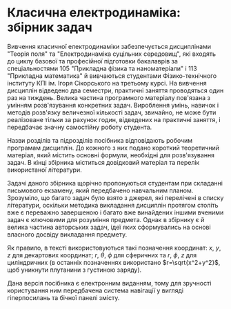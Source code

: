 # Класична електродинаміка: збірник задач

Вивчення класичної електродинаміки забезпечується дисциплінами "Теорія поля" та "Електродинаміка суцільних середовищ", які входять до циклу базової та професійної підготовки бакалаврів за спеціальностями 105 "Прикладна фізика та наноматеріали" і 113 "Прикладна математика" й вивчаються студентами Фізико-технічного інституту КПІ ім. Ігоря Сікорського на третьому курсі. На вивчення дисциплін відведено два семестри, практичні заняття проводяться один раз на тиждень. Велика частина програмного матеріалу пов'язана з умінням розв'язування конкретних задач. Вироблення умінь, навичок і методів розв'язку величезної кількості задач, звичайно, не може бути реалізоване тільки за рахунок годин, відведених на практичні заняття, і передбачає значну самостійну роботу студента.

Назви розділів та підрозділів посібника відповідають робочим програмам дисциплін. До кожного з них подано короткий теоретичний матеріал, який містить основні формули, необхідні для розв'язування задач. В кінці збірника міститься довідковий матеріал та перелік використаної літератури.


Задачі даного збірника щорічно пропонуються студентам при складанні письмового екзамену, який передбачено навчальним планом. Зрозуміло, що багато задач було взято з джерел, які перелічені в списку літератури, оскільки методика викладання дисциплін протягом  століть вже є переважно завершеною і багато вже винайдених іншими вченими задач є ключовими для розуміння предмета. Однак в збірнику є й велика частина авторських задач, ідеї яких сформувались на основі власного досвіду викладання предмету.

Як правило, в тексті використовуються такі позначення координат: $x$, $y$, $z$ для декартових координат;  $r$, $\theta$, $\phi$ для сферичних та  $r$, $\phi$, $z$ для циліндричних (в останніх позначеннях використано $r=\sqrt{x^2+y^2}$,  щоб уникнути плутанини з густиною заряду).

Дана версія посібника є електронним виданням, тому для зручності користування ним передбачена система навігації у вигляді гіперпосилань та бічної панелі змісту.

